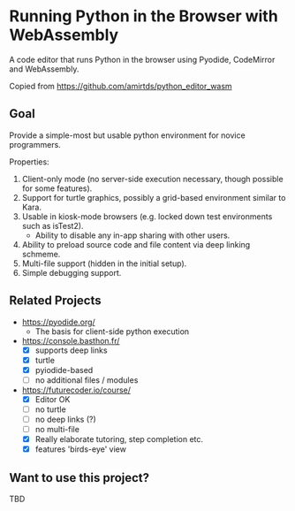 # Running Python in the Browser with WebAssembly

A code editor that runs Python in the browser using Pyodide, CodeMirror and WebAssembly.

Copied from https://github.com/amirtds/python_editor_wasm

## Goal

Provide a simple-most but usable python environment for novice programmers.

Properties:
1. Client-only mode (no server-side execution necessary, though possible for some features).
2. Support for turtle graphics, possibly a grid-based environment similar to Kara.
3. Usable in kiosk-mode browsers (e.g. locked down test environments such as isTest2).
   * Ability to disable any in-app sharing with other users.
5. Ability to preload source code and file content via deep linking schmeme.
6. Multi-file support (hidden in the initial setup).
7. Simple debugging support.

## Related Projects

 * https://pyodide.org/
   * The basis for client-side python execution
 * https://console.basthon.fr/
   * [x] supports deep links
   * [x] turtle
   * [x] pyiodide-based
   * [ ] no additional files / modules
 * https://futurecoder.io/course/
   * [x] Editor OK
   * [ ] no turtle
   * [ ] no deep links (?)
   * [ ] no multi-file
   * [x] Really elaborate tutoring, step completion etc.
   * [x] features 'birds-eye' view

## Want to use this project?

TBD

